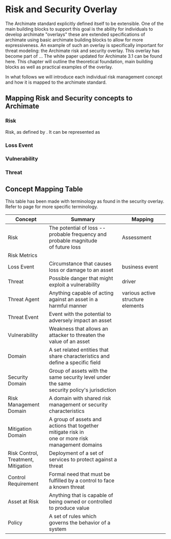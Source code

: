 <!-- TODO: Remove the <br/> breakpoints within the table if gitbook does this modelling themselves-->
# Risk and Security Overlay

The Archimate standard explicitly defined itself to be extensible.
One of the main building blocks to support this goal is the ability for individuals to develop archimate "overlays" these are extended specifications of archimate using basic archimate building blocks to allow for more expressiveness.
An example of such an overlay is specifically important for threat modeling: the Archimate risk and security overlay.
This overlay has become part of ...
The white paper updated for Archimate 3.1 can be found here. This chapter will outline the theoretical foundation, main building blocks as well as practical examples of the overlay.

In what follows we will introduce each individual risk management concept and how it is mapped to the archimate standard.

## Mapping Risk and Security concepts to Archimate

### Risk
Risk, as defined by .
It can be represented as
<!-- Insert picture here--->

### Loss Event

### Vulnerability

### Threat

## Concept Mapping Table
This table has been made with terminology as found in the security overlay.
Refer to page for more specific terminology.

| Concept | Summary | Mapping |
| --- | --- | --- |
| Risk | The potential of loss -- probable frequency and probable magnitude<br/> of future loss |Assessment  |
| Risk Metrics | | |
| Loss Event | Circumstance that causes loss or damage to an asset | business event |
| Threat | Possible danger that might exploit a vulnerability | driver |
| Threat Agent | Anything capable of acting against an asset in a harmful manner | various active structure elements |
| Threat Event | Event with the potential to adversely impact an asset | |
| Vulnerability | Weakness that allows an attacker to threaten the value of an asset | |
| Domain | A set related entities that share characteristics and define a specific field | |
| Security Domain | Group of assets with the same security level under the same <br/> security policy's jurisdiction | |
| Risk Management <br/> Domain | A domain with shared risk management or security characteristics| |
| Mitigation Domain | A group of assets and actions that together mitigate risk in <br/>one or more risk management domains| |
| Risk Control, <br/> Treatment, Mitigation | Deployment of a set of services to protect against a threat | |
| Control Requirement | Formal need that must be fulfilled by a control to face a known threat| |
| Asset at Risk | Anything that is capable of being owned or controlled to produce value| |
| Policy | A set of rules which governs the behavior of a system | |


